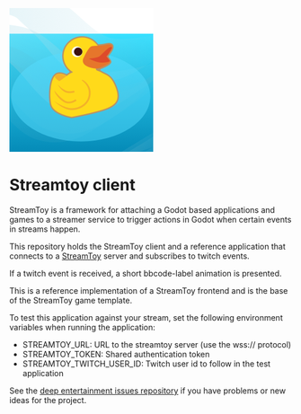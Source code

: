 ![](icon.png)
# Streamtoy client

StreamToy is a framework for attaching a Godot based applications and games to a streamer service to trigger actions in Godot when certain events in streams happen.

This repository holds the StreamToy client and a reference application that connects to a [StreamToy](https://github.com/deep-entertainment/godot-stream-toy) server
and subscribes to twitch events.

If a twitch event is received, a short bbcode-label animation is presented.

This is a reference implementation of a StreamToy frontend and is the base of the StreamToy game template.

To test this application against your stream, set the following environment variables when running the application:

* STREAMTOY_URL: URL to the streamtoy server (use the wss:// protocol)
* STREAMTOY_TOKEN: Shared authentication token
* STREAMTOY_TWITCH_USER_ID: Twitch user id to follow in the test application

See the [deep entertainment issues repository](https://github.com/deep-entertainment/issues/issues) if you have problems or new ideas for the project.
